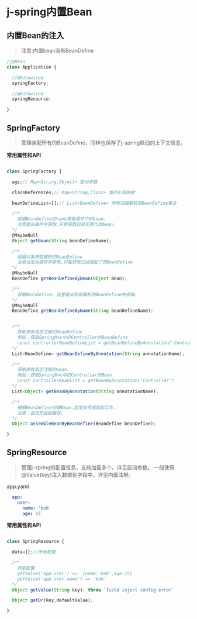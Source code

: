# j-spring内置Bean

## 内置Bean的注入
> 注意:内置bean没有BeanDefine

```js
//@Bean
class Application {

  //@Autowired
  springFactory;

  //@Autowired
  springResource;

}
```


## SpringFactory
> 管理装配所有的BeanDefine，同样也保存了j-spring启动的上下文信息。

**常用属性和API**

```js

class SpringFactory {

  ags;// Map<String,Object> 启动参数

  classReferences;// Map<String,Class> 类的引用映射

  beanDefineList=[];// List<BeanDefine> 所有扫描解析的BeanDefine集合

  /**
    根据BeanDefine的name获取缓存中的bean。
    注意是从缓存中获取,只能获取已经实例化的bean.
  */
  @MaybeNull
  Object getBean(String beanDefineName);

  /**
    根据对象获取解析的BeanDefine
    注意也是从缓存中获取,只能获取已经装配了的BeanDefine
  */
  @MaybeNull
  BeanDefine getBeanDefineByBean(Object Bean);

  /**
    获取BeanDefine，这里是从所有解析的BeanDefine中获取。
  */
  @MaybeNull
  BeanDefine getBeanDefineByName(String beanDefineName);


  /**
    获取拥有指定注解的BeanDefine
    例如：获取SpringMvc中的Controller的BeanDefine
    const controllerBeanDefineList = getBeanDefineByAnnotation('Controller');
  */
  List<BeanDefine> getBeanDefineByAnnotation(String annotationName);

  /**
    获取拥有指定注解的bean.
    例如：获取SpringMvc中的Controller的Bean
    const controllerBeanList = getBeanByAnnotation('Controller')
  */
  List<Object> getBeanByAnnotation(String annotationName);

  /**
    根据BeanDefine创建Bean,这里会完成装配工作。
    注意：会优先返回缓存。
  */
  Object assembleBeanByBeanDefine(Beandefine beanDefine);

}
```

## SpringResource
> 管理j-spring的配置信息，支持加载多个。详见启动参数。
> 一般使用@Value(key)注入数据到字段中。详见内置注解。

app.yaml
```yaml
  app:
    user:
      name: 'bob'
      age: 15
```

**常用属性和API**
```js

class SpringResource {

  data={};//所有配置

  /**
    获取配置
    getValue('app.user') =>  {name:'bob',age:15}
    getValue('app.user.name') => 'bob'
  */
  Object getValue(String key); throw `field inject config error`

  Object getOr(key,defaultValue);

}

```
